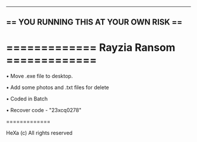 
---------------------------------------
== YOU RUNNING THIS AT YOUR OWN RISK ==
---------------------------------------

=============
Rayzia Ransom =============
=============

• Move .exe file to desktop.

• Add some photos and .txt files for delete

• Coded in Batch

• Recover code - "23xcq0278"

=============

HeXa (c) All rights reserved



